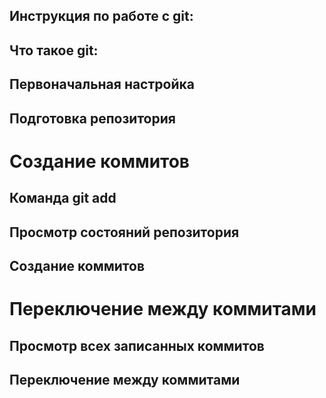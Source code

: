 ## Инструкция по работе с git:

## Что такое git:

## Первоначальная настройка

## Подготовка репозитория

# Создание коммитов

## Команда git add

## Просмотр состояний репозитория

## Создание коммитов

# Переключение между коммитами

## Просмотр всех записанных коммитов

## Переключение между коммитами